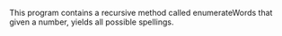
This program contains a recursive method called enumerateWords that given a 
number, yields all possible spellings.
